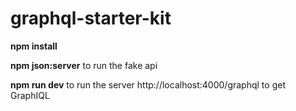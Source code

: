 # graphql-starter-kit

__npm install__

__npm json:server__ to run the fake api

__npm run dev__ to run the server http://localhost:4000/graphql to get GraphIQL
